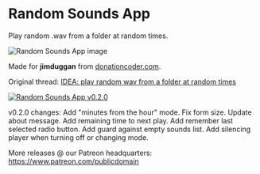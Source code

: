 # Random Sounds App
Play random .wav from a folder at random times.

![Random Sounds App image](https://i.imgsafe.org/6e/6e4ebf3d8c.png)

Made for **jimduggan** from [donationcoder.com](https://www.donationcoder.com).

Original thread: [IDEA: play random wav from a folder at random times](https://www.donationcoder.com/forum/index.php?topic=48061.0)

[![Random Sounds App v0.2.0](http://img.youtube.com/vi/osEKSoPeP2o/0.jpg)](http://www.youtube.com/watch?v=osEKSoPeP2o "Random Sounds App v0.2.0")

v0.2.0 changes:
Add "minutes from the hour" mode.
Fix form size.
Update about message.
Add remaining time to next play.
Add remember last selected radio button.
Add guard against empty sounds list.
Add silencing player when turning off or changing mode.

More releases @ our Patreon headquarters:
https://www.patreon.com/publicdomain